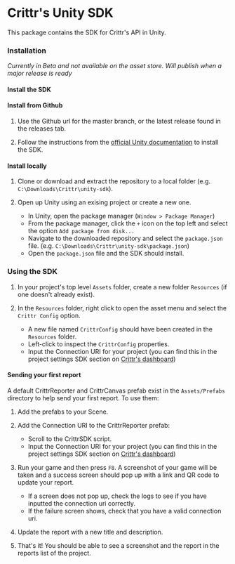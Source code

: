 # Crittr's Unity SDK

This package contains the SDK for Crittr's API in Unity.

### Installation
*Currently in Beta and not available on the asset store. Will publish when a major
release is ready*

#### Install the SDK

#### Install from Github

1. Use the Github url for the master branch, or the latest release found in the releases tab. 

2. Follow the instructions from the [official Unity documentation](https://docs.unity3d.com/Manual/upm-ui-giturl.html) to install the SDK.

#### Install locally

1. Clone or download and extract the repository to a local folder (e.g. `C:\Downloads\Crittr\unity-sdk`).

2. Open up Unity using an exising project or create a new one.
    * In Unity, open the package manager (`Window > Package Manager`)
    * From the package manager, click the `+` icon on the top left and select the option `Add package from disk...`
    * Navigate to the downloaded repository and select the `package.json` file. (e.g. `C:\Downloads\Crittr\unity-sdk\package.json`)
    * Open the `package.json` file and the SDK should install.

### Using the SDK

1. In your project's top level `Assets` folder, create a new folder `Resources` (if one doesn't already exist).

2. In the `Resources` folder, right click to open the asset menu and select the `Crittr Config` option.
    * A new file named `CrittrConfig` should have been created in the `Resources` folder.
    * Left-click to inspect the `CrittrConfig` properties.
    * Input the Connection URI for your project (you can find this in the project settings SDK section on [Crittr's dashboard](https://dashboard.crittr.co))

#### Sending your first report

A default CrittrReporter and CrittrCanvas prefab exist in the `Assets/Prefabs` directory to help send your first report. To use them:

1. Add the prefabs to your Scene.

2. Add the Connection URI to the CrittrReporter prefab:
    * Scroll to the CrittrSDK script.
    * Input the Connection URI for your project (you can find this in the project settings SDK section on [Crittr's dashboard](https://dashboard.crittr.co))

3. Run your game and then press `F8`. A screenshot of your game will be taken and a success screen should pop up with a link and QR code to update your report.
    * If a screen does not pop up, check the logs to see if you have inputted the connection uri correctly.
    * If the failure screen shows, check that you have a valid connection uri.

4. Update the report with a new title and description.

5. That's it! You should be able to see a screenshot and the report in the reports list of the project.
